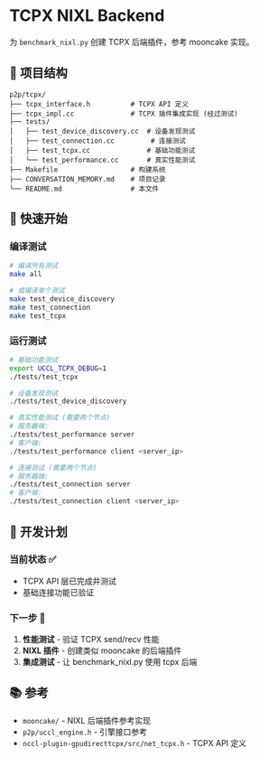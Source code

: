 # TCPX NIXL Backend

为 `benchmark_nixl.py` 创建 TCPX 后端插件，参考 mooncake 实现。

## 📁 项目结构

```
p2p/tcpx/
├── tcpx_interface.h          # TCPX API 定义
├── tcpx_impl.cc              # TCPX 插件集成实现 (经过测试)
├── tests/
│   ├── test_device_discovery.cc  # 设备发现测试
│   ├── test_connection.cc         # 连接测试
│   ├── test_tcpx.cc              # 基础功能测试
│   └── test_performance.cc       # 真实性能测试
├── Makefile                  # 构建系统
├── CONVERSATION_MEMORY.md    # 项目记录
└── README.md                 # 本文件
```

## 🚀 快速开始

### 编译测试
```bash
# 编译所有测试
make all

# 或编译单个测试
make test_device_discovery
make test_connection
make test_tcpx
```

### 运行测试
```bash
# 基础功能测试
export UCCL_TCPX_DEBUG=1
./tests/test_tcpx

# 设备发现测试
./tests/test_device_discovery

# 真实性能测试 (需要两个节点)
# 服务器端:
./tests/test_performance server
# 客户端:
./tests/test_performance client <server_ip>

# 连接测试 (需要两个节点)
# 服务器端:
./tests/test_connection server
# 客户端:
./tests/test_connection client <server_ip>
```

## 🎯 开发计划

### 当前状态 ✅
- TCPX API 层已完成并测试
- 基础连接功能已验证

### 下一步 🔄
1. **性能测试** - 验证 TCPX send/recv 性能
2. **NIXL 插件** - 创建类似 mooncake 的后端插件
3. **集成测试** - 让 benchmark_nixl.py 使用 tcpx 后端

## 📚 参考

- `mooncake/` - NIXL 后端插件参考实现
- `p2p/uccl_engine.h` - 引擎接口参考
- `nccl-plugin-gpudirecttcpx/src/net_tcpx.h` - TCPX API 定义
